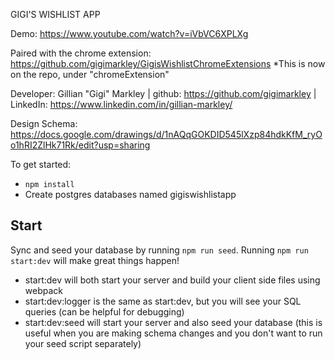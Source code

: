 GIGI'S WISHLIST APP

Demo: https://www.youtube.com/watch?v=iVbVC6XPLXg 

Paired with the chrome extension: https://github.com/gigimarkley/GigisWishlistChromeExtensions *This is now on the repo, under "chromeExtension"

Developer: Gillian "Gigi" Markley | github: https://github.com/gigimarkley | LinkedIn: https://www.linkedin.com/in/gillian-markley/

Design Schema: https://docs.google.com/drawings/d/1nAQqGOKDID545lXzp84hdkKfM_ryOo1hRI2ZlHk71Rk/edit?usp=sharing



To get started:
* `npm install`
* Create postgres databases named gigiswishlistapp 

## Start

Sync and seed your database by running `npm run seed`. Running `npm run start:dev` will make great things happen!

- start:dev will both start your server and build your client side files using webpack
- start:dev:logger is the same as start:dev, but you will see your SQL queries (can be helpful for debugging)
- start:dev:seed will start your server and also seed your database (this is useful when you are making schema changes and you don't want to run your seed script separately)